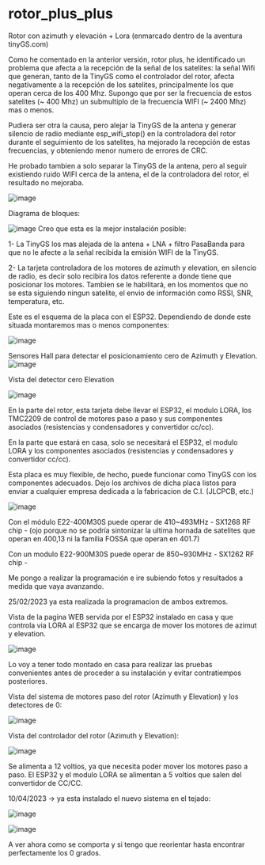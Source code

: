 # rotor_plus_plus
Rotor con azimuth y elevación + Lora (enmarcado dentro de la aventura tinyGS.com)

Como he comentado en la anterior versión, rotor plus, he identificado un problema que afecta a la recepción de la señal de los satelites: la señal Wifi que generan, tanto de la TinyGS como el controlador del rotor, afecta negativamente a la recepción de los satelites, principalmente los que operan cerca de los 400 Mhz.
Supongo que por ser la frecuencia de estos satelites (~ 400 Mhz) un submultiplo de la frecuencia WIFI (~ 2400 Mhz) mas o menos.

Pudiera ser otra la causa, pero alejar la TinyGS de la antena y generar silencio de radio mediante esp_wifi_stop() en la controladora del rotor durante el seguimiento de los satelites, ha mejorado la recepción de estas frecuencias, y obteniendo menor numero de errores de CRC.

He probado tambien a solo separar la TinyGS de la antena, pero al seguir existiendo ruido WIFI cerca de la antena, el de la controladora del rotor, el resultado no mejoraba.

![image](https://user-images.githubusercontent.com/48222471/219964735-e9b03ab3-8a8c-4862-ba71-bbfcd501dcd3.png)

Diagrama de bloques:

![image](https://user-images.githubusercontent.com/48222471/219963042-5a910ad9-36ba-454b-956b-77bf34b30299.png)
Creo que esta es la mejor instalación posible:

1- La TinyGS los mas alejada de la antena + LNA + filtro PasaBanda para que no le afecte a la señal recibida la emisión WIFI de la TinyGS.

2- La tarjeta controladora de los motores de azimuth y elevation, en silencio de radio, es decir solo recibira los datos referente a donde tiene que posicionar los motores. Tambien se le habilitará, en los momentos que no se esta siguiendo ningun satelite, el envio de información como RSSI, SNR, temperatura, etc.

Este es el esquema de la placa con el ESP32. Dependiendo de donde este situada montaremos mas o menos componentes:

![image](https://user-images.githubusercontent.com/48222471/219963378-4f51618b-5d57-4e55-a12d-66700e77d537.png)

Sensores Hall para detectar el posicionamiento cero de Azimuth y Elevation.
![image](https://github.com/redmilenium/rotor_plus_plus/assets/48222471/42dc8794-e372-4689-bfd3-c7b47c55f372)

Vista del detector cero Elevation

![image](https://user-images.githubusercontent.com/48222471/231794455-12560071-c641-43c6-85d1-e8e2d587c228.png)

En la parte del rotor, esta tarjeta debe llevar el ESP32, el modulo LORA, los TMC2209 de control de motores paso a paso y sus componentes asociados (resistencias y condensadores y convertidor cc/cc).

En la parte que estará en casa, solo se necesitará el ESP32, el modulo LORA y los componentes asociados  (resistencias y condensadores y convertidor cc/cc).

Esta placa es muy flexible, de hecho, puede funcionar como TinyGS con los componentes adecuados.
Dejo los archivos de dicha placa listos para enviar a cualquier empresa dedicada a la fabricacion de C.I. (JLCPCB, etc.)

![image](https://user-images.githubusercontent.com/48222471/219966046-f227f057-6386-4066-afda-18ccc9022e40.png)


Con el módulo E22-400M30S puede operar de 410~493MHz - SX1268 RF chip - (ojo porque no se podría sintonizar la ultima hornada de satelites que operan en 400,13 ni la familia FOSSA que operan en 401.7)

Con un modulo E22-900M30S puede operar de 850~930MHz - SX1262 RF chip -

Me pongo a realizar la programación e ire subiendo fotos y resultados a medida que vaya avanzando.

25/02/2023 ya esta realizada la programacion de ambos extremos.

Vista de la pagina WEB servida por el ESP32 instalado en casa y que controla via LORA al ESP32 que se encarga de mover los motores de azimut y elevation.

![image](https://user-images.githubusercontent.com/48222471/221374341-191dabd5-d8c4-4824-a7d7-b8d8a2322108.png)

Lo voy a tener todo montado en casa para realizar las pruebas convenientes antes de proceder a su instalación y evitar contratiempos posteriores.

Vista del sistema de motores paso  del rotor (Azimuth y Elevation) y los detectores de 0:

![image](https://github.com/redmilenium/rotor_plus_plus/assets/48222471/6ee18a5b-68c9-4df7-bd82-c7e071d6ac39)


Vista del controlador del rotor (Azimuth y Elevation):

![image](https://user-images.githubusercontent.com/48222471/221374682-a0b94fe0-2fc1-4f22-a8ab-ef1962c6639c.png)

Se alimenta a 12 voltios, ya que necesita poder mover los motores paso a paso. El ESP32 y el modulo LORA se alimentan a 5 voltios que salen del convertidor de CC/CC.

10/04/2023 -> ya esta instalado el nuevo sistema en el tejado:

![image](https://user-images.githubusercontent.com/48222471/230955860-d7cad3e2-adc7-40ea-bcfe-669ab9abc24b.png)

![image](https://user-images.githubusercontent.com/48222471/230956003-ce19a738-85c5-4e5d-8844-98d09d81516f.png)

A ver ahora como se comporta y si tengo que reorientar hasta encontrar perfectamente los 0 grados.





